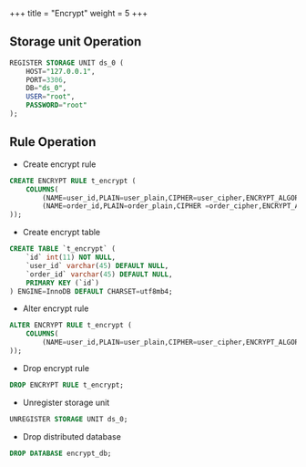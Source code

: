 +++
title = "Encrypt"
weight = 5
+++

## Storage unit Operation

```sql
REGISTER STORAGE UNIT ds_0 (
    HOST="127.0.0.1",
    PORT=3306,
    DB="ds_0",
    USER="root",
    PASSWORD="root"
);
```

## Rule Operation

- Create encrypt rule

```sql
CREATE ENCRYPT RULE t_encrypt (
    COLUMNS(
        (NAME=user_id,PLAIN=user_plain,CIPHER=user_cipher,ENCRYPT_ALGORITHM(TYPE(NAME='AES',PROPERTIES('aes-key-value'='123456abc')))),
        (NAME=order_id,PLAIN=order_plain,CIPHER =order_cipher,ENCRYPT_ALGORITHM(TYPE(NAME='RC4',PROPERTIES('rc4-key-value'='123456abc'))))
));
```

- Create encrypt table

```sql
CREATE TABLE `t_encrypt` (
    `id` int(11) NOT NULL,
    `user_id` varchar(45) DEFAULT NULL,
    `order_id` varchar(45) DEFAULT NULL,
    PRIMARY KEY (`id`)
) ENGINE=InnoDB DEFAULT CHARSET=utf8mb4;
```

- Alter encrypt rule

```sql
ALTER ENCRYPT RULE t_encrypt (
    COLUMNS(
        (NAME=user_id,PLAIN=user_plain,CIPHER=user_cipher,ENCRYPT_ALGORITHM(TYPE(NAME='AES',PROPERTIES('aes-key-value'='123456abc'))))
));
```

- Drop encrypt rule

```sql
DROP ENCRYPT RULE t_encrypt;
```

- Unregister storage unit

```sql
UNREGISTER STORAGE UNIT ds_0;
```

- Drop distributed database

```sql
DROP DATABASE encrypt_db;
```
